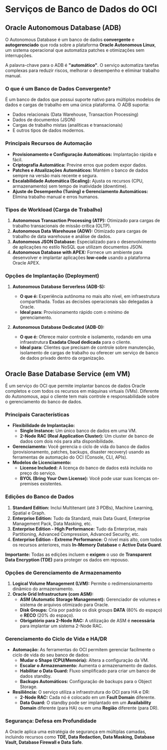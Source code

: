 # Serviços de Banco de Dados do OCI

## Oracle Autonomous Database (ADB)

O Autonomous Database é um banco de dados **convergente** e **autogerenciado** que roda sobre a plataforma **Oracle Autonomous Linux**, um sistema operacional que automatiza patches e otimizações sem interrupções.

A palavra-chave para o ADB é **"automático"**. O serviço automatiza tarefas complexas para reduzir riscos, melhorar o desempenho e eliminar trabalho manual.

### O que é um Banco de Dados Convergente?
É um banco de dados que possui suporte nativo para múltiplos modelos de dados e cargas de trabalho em uma única plataforma. O ADB suporta:
* Dados relacionais (Data Warehouse, Transaction Processing)
* Dados de documentos (JSON)
* Cargas de trabalho mistas (analíticas e transacionais)
* E outros tipos de dados modernos.

### Principais Recursos de Automação
* **Provisionamento e Configuração Automáticos:** Implantação rápida e fácil.
* **Criptografia Automática:** Previne erros que podem expor dados.
* **Patches e Atualizações Automáticos:** Mantém o banco de dados sempre na versão mais recente e segura.
* **Escalabilidade Automática (Scaling):** Ajusta os recursos (CPU, armazenamento) sem tempo de inatividade (downtime).
* **Ajuste de Desempenho (Tuning) e Gerenciamento Automáticos:** Elimina trabalho manual e erros humanos.

### Tipos de Workload (Carga de Trabalho)

1.  **Autonomous Transaction Processing (ATP):** Otimizado para cargas de trabalho transacionais de missão crítica (OLTP).
2.  **Autonomous Data Warehouse (ADW):** Otimizado para cargas de trabalho de data warehouse e análise de dados.
3.  **Autonomous JSON Database:** Especializado para o desenvolvimento de aplicações no estilo NoSQL que utilizam documentos JSON.
4.  **Autonomous Database with APEX:** Fornece um ambiente para desenvolver e implantar aplicações **low-code** usando a plataforma Oracle APEX.


### Opções de Implantação (Deployment)

1.  **Autonomous Database Serverless (ADB-S):**
    * **O que é:** Experiência autônoma no mais alto nível, em infraestrutura compartilhada. Todas as decisões operacionais são delegadas à Oracle.
    * **Ideal para:** Provisionamento rápido com o mínimo de gerenciamento.

2.  **Autonomous Database Dedicated (ADB-D):**
    * **O que é:** Oferece maior controle e isolamento, rodando em uma infraestrutura **Exadata Cloud dedicada** para o cliente.
    * **Ideal para:** Clientes que precisam de controle sobre manutenção, isolamento de cargas de trabalho ou oferecer um serviço de banco de dados privado dentro da organização.


## Oracle Base Database Service (em VM)

É um serviço do OCI que permite implantar bancos de dados Oracle completos e com todos os recursos em máquinas virtuais (VMs). Diferente do Autonomous, aqui o cliente tem mais controle e responsabilidade sobre o gerenciamento do banco de dados.

### Principais Características

* **Flexibilidade de Implantação:**
    * **Single Instance:** Um único banco de dados em uma VM.
    * **2-Node RAC (Real Application Cluster):** Um cluster de banco de dados com dois nós para alta disponibilidade.
* **Gerenciamento:** Você gerencia o ciclo de vida do banco de dados (provisionamento, patches, backups, disaster recovery) usando as ferramentas de automação do OCI (Console, CLI, APIs).
* **Modelos de Licenciamento:**
    * **License Included:** A licença do banco de dados está incluída no preço do serviço.
    * **BYOL (Bring Your Own License):** Você pode usar suas licenças on-premises existentes.


### Edições do Banco de Dados

1.  **Standard Edition:** Inclui Multitenant (até 3 PDBs), Machine Learning, Spatial e Graph.
2.  **Enterprise Edition:** Tudo da Standard, mais Data Guard, Enterprise Management Pack, Data Masking, etc.
3.  **Enterprise Edition - High Performance:** Tudo da Enterprise, mais Partitioning, Advanced Compression, Advanced Security, etc.
4.  **Enterprise Edition - Extreme Performance:** O nível mais alto, com todos os recursos anteriores, mais **In-Memory Database** e **Active Data Guard**.

**Importante:** Todas as edições incluem e **exigem** o uso de **Transparent Data Encryption (TDE)** para proteger os dados em repouso.


### Opções de Gerenciamento de Armazenamento

1.  **Logical Volume Management (LVM):** Permite o redimensionamento dinâmico do armazenamento.
2.  **Oracle Grid Infrastructure (com ASM):**
    * **ASM (Automatic Storage Management):** Gerenciador de volumes e sistema de arquivos otimizado para Oracle.
    * **Disk Groups:** Cria por padrão os disk groups **DATA** (80% do espaço) e **RECO** (20% do espaço).
    * **Obrigatório para 2-Node RAC:** A utilização de ASM é **necessária** para implantar um sistema 2-Node RAC.


### Gerenciamento do Ciclo de Vida e HA/DR

* **Automação:** As ferramentas do OCI permitem gerenciar facilmente o ciclo de vida do seu banco de dados:
    * **Mudar o Shape (CPU/Memória):** Altera a configuração da VM.
    * **Escalar o Armazenamento:** Aumenta o armazenamento de dados.
    * **Habilitar o Data Guard:** Fluxo simplificado para criar um banco de dados standby.
    * **Backups Automáticos:** Configuração de backups para o Object Storage.
* **Resiliência:** O serviço utiliza a infraestrutura do OCI para HA e DR:
    * **2-Node RAC:** Cada nó é colocado em um **Fault Domain** diferente.
    * **Data Guard:** O standby pode ser implantado em um **Availability Domain** diferente (para HA) ou em uma **Região** diferente (para DR).


### Segurança: Defesa em Profundidade

A Oracle aplica uma estratégia de segurança em múltiplas camadas, incluindo recursos como **TDE, Data Redaction, Data Masking, Database Vault, Database Firewall e Data Safe**.
